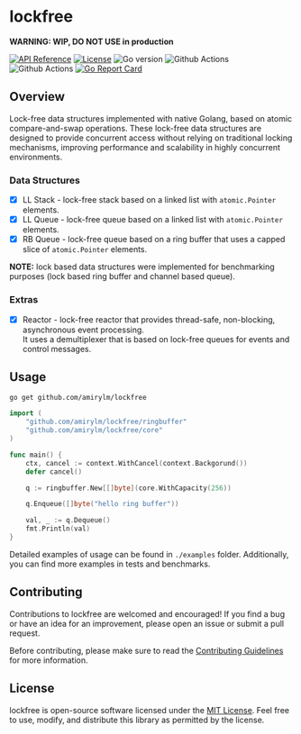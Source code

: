 # lockfree

**WARNING: WIP, DO NOT USE in production**

[![API Reference](
https://camo.githubusercontent.com/915b7be44ada53c290eb157634330494ebe3e30a/68747470733a2f2f676f646f632e6f72672f6769746875622e636f6d2f676f6c616e672f6764646f3f7374617475732e737667
)](https://pkg.go.dev/github.com/amirylm/lockfree?tab=doc)
[![License](https://img.shields.io/badge/license-MIT-blue.svg)](https://github.com/amirylm/lockfree/blob/main/LICENSE)
![Go version](https://img.shields.io/badge/go-1.20-blue.svg)
![Github Actions](https://github.com/amirylm/lockfree/actions/workflows/lint.yml/badge.svg?branch=main)
![Github Actions](https://github.com/amirylm/lockfree/actions/workflows/test.yml/badge.svg?branch=main)
[![Go Report Card](https://goreportcard.com/badge/github.com/amirylm/lockfree)](https://goreportcard.com/report/github.com/amirylm/lockfree)

## Overview

Lock-free data structures implemented with native Golang, based on atomic compare-and-swap operations.
These lock-free data structures are designed to provide concurrent access without relying on traditional locking mechanisms, improving performance and scalability in highly concurrent environments.

### Data Structures

* [x] LL Stack - lock-free stack based on a linked list with `atomic.Pointer` elements.
* [x] LL Queue - lock-free queue based on a linked list with `atomic.Pointer` elements.
* [x] RB Queue - lock-free queue based on a ring buffer that uses a capped slice of `atomic.Pointer` elements.

**NOTE:** lock based data structures were implemented for benchmarking purposes (lock based ring buffer and channel based queue).

### Extras

* [x] Reactor - lock-free reactor that provides thread-safe, non-blocking, asynchronous event processing. \
It uses a demultiplexer that is based on lock-free queues for events and control messages.

## Usage

```shell
go get github.com/amirylm/lockfree
```

```go
import (
    "github.com/amirylm/lockfree/ringbuffer"
    "github.com/amirylm/lockfree/core"
)

func main() {
    ctx, cancel := context.WithCancel(context.Backgorund())
    defer cancel()

    q := ringbuffer.New[[]byte](core.WithCapacity(256))

    q.Enqueue([]byte("hello ring buffer"))

    val, _ := q.Dequeue()
    fmt.Println(val)
}
```

Detailed examples of usage can be found in `./examples` folder. 
Additionally, you can find more examples in tests and benchmarks.

## Contributing

Contributions to lockfree are welcomed and encouraged! If you find a bug or have an idea for an improvement, please open an issue or submit a pull request.

Before contributing, please make sure to read the [Contributing Guidelines](CONTRIBUTING.md) for more information.

## License

lockfree is open-source software licensed under the [MIT License](LICENSE). Feel free to use, modify, and distribute this library as permitted by the license.
